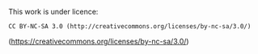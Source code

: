 
This work is under licence:

	CC BY-NC-SA 3.0 (http://creativecommons.org/licenses/by-nc-sa/3.0/)

(https://creativecommons.org/licenses/by-nc-sa/3.0/)